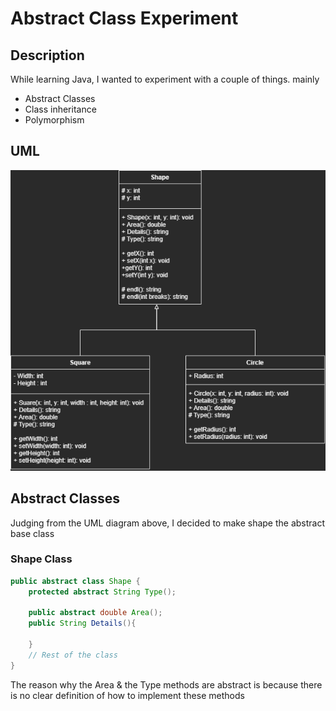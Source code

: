 # Abstract Class Experiment

## Description

While learning Java, I wanted to experiment with a couple of things. mainly
- Abstract Classes
- Class inheritance
- Polymorphism

## UML
![UML Diagram of classes](uml.png)

## Abstract Classes

Judging from the UML diagram above, I decided to make shape the abstract base class

### Shape Class
```java
public abstract class Shape {
    protected abstract String Type();

    public abstract double Area();
    public String Details(){
        
    }
    // Rest of the class
}
```

The reason why the Area & the Type methods are abstract is because there is no clear definition of how to implement these methods 
